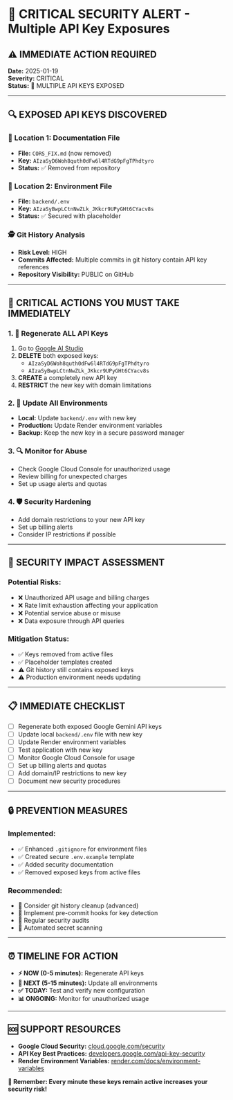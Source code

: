 # 🚨 CRITICAL SECURITY ALERT - Multiple API Key Exposures

## ⚠️ **IMMEDIATE ACTION REQUIRED**

**Date:** 2025-01-19  
**Severity:** CRITICAL  
**Status:** 🔴 MULTIPLE API KEYS EXPOSED  

---

## 🔍 **EXPOSED API KEYS DISCOVERED**

### 📍 **Location 1: Documentation File**
- **File:** `CORS_FIX.md` (now removed)
- **Key:** `AIzaSyD6Woh8quth0dFw6l4RTdG9pFgTPhdtyro`
- **Status:** ✅ Removed from repository

### 📍 **Location 2: Environment File**  
- **File:** `backend/.env`
- **Key:** `AIzaSyBwpLCtnNwZLk_JKkcr9UPyGHt6CYacv8s`
- **Status:** ✅ Secured with placeholder

### 🕵️ **Git History Analysis**
- **Risk Level:** HIGH
- **Commits Affected:** Multiple commits in git history contain API key references
- **Repository Visibility:** PUBLIC on GitHub

---

## 🚨 **CRITICAL ACTIONS YOU MUST TAKE IMMEDIATELY**

### 1. 🔄 **Regenerate ALL API Keys**
1. Go to [Google AI Studio](https://aistudio.google.com/app/apikey)
2. **DELETE** both exposed keys:
   - `AIzaSyD6Woh8quth0dFw6l4RTdG9pFgTPhdtyro`
   - `AIzaSyBwpLCtnNwZLk_JKkcr9UPyGHt6CYacv8s`
3. **CREATE** a completely new API key
4. **RESTRICT** the new key with domain limitations

### 2. 🔧 **Update All Environments**
- **Local:** Update `backend/.env` with new key
- **Production:** Update Render environment variables
- **Backup:** Keep the new key in a secure password manager

### 3. 🔍 **Monitor for Abuse**
- Check Google Cloud Console for unauthorized usage
- Review billing for unexpected charges
- Set up usage alerts and quotas

### 4. 🛡️ **Security Hardening**
- Add domain restrictions to your new API key
- Set up billing alerts
- Consider IP restrictions if possible

---

## 🚫 **SECURITY IMPACT ASSESSMENT**

### **Potential Risks:**
- ❌ Unauthorized API usage and billing charges
- ❌ Rate limit exhaustion affecting your application
- ❌ Potential service abuse or misuse
- ❌ Data exposure through API queries

### **Mitigation Status:**
- ✅ Keys removed from active files
- ✅ Placeholder templates created
- ⚠️ Git history still contains exposed keys
- ⚠️ Production environment needs updating

---

## 📋 **IMMEDIATE CHECKLIST**

- [ ] Regenerate both exposed Google Gemini API keys
- [ ] Update local `backend/.env` file with new key
- [ ] Update Render environment variables
- [ ] Test application with new key
- [ ] Monitor Google Cloud Console for usage
- [ ] Set up billing alerts and quotas
- [ ] Add domain/IP restrictions to new key
- [ ] Document new security procedures

---

## 🔒 **PREVENTION MEASURES**

### **Implemented:**
- ✅ Enhanced `.gitignore` for environment files
- ✅ Created secure `.env.example` template
- ✅ Added security documentation
- ✅ Removed exposed keys from active files

### **Recommended:**
- 🔧 Consider git history cleanup (advanced)
- 🔧 Implement pre-commit hooks for key detection
- 🔧 Regular security audits
- 🔧 Automated secret scanning

---

## ⏰ **TIMELINE FOR ACTION**

- **⚡ NOW (0-5 minutes):** Regenerate API keys
- **🔧 NEXT (5-15 minutes):** Update all environments  
- **✅ TODAY:** Test and verify new configuration
- **📊 ONGOING:** Monitor for unauthorized usage

---

## 🆘 **SUPPORT RESOURCES**

- **Google Cloud Security:** [cloud.google.com/security](https://cloud.google.com/security)
- **API Key Best Practices:** [developers.google.com/api-key-security](https://developers.google.com/api-key-security)
- **Render Environment Variables:** [render.com/docs/environment-variables](https://render.com/docs/environment-variables)

**🚨 Remember: Every minute these keys remain active increases your security risk!**
